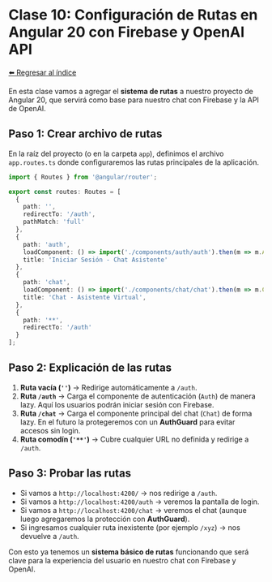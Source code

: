 # Clase 10: Configuración de Rutas en Angular 20 con Firebase y OpenAI API

[⬅️ Regresar al índice](../README.md)

En esta clase vamos a agregar el **sistema de rutas** a nuestro proyecto de Angular 20, que servirá como base para nuestro chat con Firebase y la API de OpenAI.

## Paso 1: Crear archivo de rutas
En la raíz del proyecto (o en la carpeta `app`), definimos el archivo `app.routes.ts` donde configuraremos las rutas principales de la aplicación.

```ts
import { Routes } from '@angular/router';

export const routes: Routes = [
  {
    path: '',
    redirectTo: '/auth',
    pathMatch: 'full'
  },
  {
    path: 'auth',
    loadComponent: () => import('./components/auth/auth').then(m => m.Auth),
    title: 'Iniciar Sesión - Chat Asistente'
  },
  {
    path: 'chat',
    loadComponent: () => import('./components/chat/chat').then(m => m.Chat),
    title: 'Chat - Asistente Virtual',
  },
  {
    path: '**',
    redirectTo: '/auth'
  }
];
```

## Paso 2: Explicación de las rutas
1. **Ruta vacía (`''`)** → Redirige automáticamente a `/auth`.
2. **Ruta `/auth`** → Carga el componente de autenticación (`Auth`) de manera lazy. Aquí los usuarios podrán iniciar sesión con Firebase.
3. **Ruta `/chat`** → Carga el componente principal del chat (`Chat`) de forma lazy. En el futuro la protegeremos con un **AuthGuard** para evitar accesos sin login.
4. **Ruta comodín (`'**'`)** → Cubre cualquier URL no definida y redirige a `/auth`.

## Paso 3: Probar las rutas
- Si vamos a `http://localhost:4200/` → nos redirige a `/auth`.
- Si vamos a `http://localhost:4200/auth` → veremos la pantalla de login.
- Si vamos a `http://localhost:4200/chat` → veremos el chat (aunque luego agregaremos la protección con **AuthGuard**).
- Si ingresamos cualquier ruta inexistente (por ejemplo `/xyz`) → nos devuelve a `/auth`.

Con esto ya tenemos un **sistema básico de rutas** funcionando que será clave para la experiencia del usuario en nuestro chat con Firebase y OpenAI.

